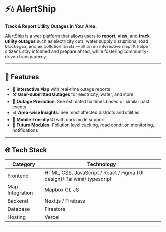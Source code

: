 # ⚡💧 AlertShip

**Track & Report Utility Outages in Your Area.**

AlertShip is a web platform that allows users to **report**, **view**, and **track utility outages** such as electricity cuts, water supply disruptions, road blockages, and air pollution levels — all on an interactive map. It helps citizens stay informed and prepare ahead, while fostering community-driven transparency.

---

## 🚀 Features

- 📍 **Interactive Map** with real-time outage reports  
- 🛠️ **User-submitted Outages** for electricity, water, and more  
- 🔔 **Outage Prediction**: See estimated fix times based on similar past events  
- 📊 **Area-wise Insights**: See most affected districts and utilities  
- 📱 **Mobile-friendly UI** with dark mode support  
- 🔄 **Future Modules**: Pollution level tracking, road condition monitoring, notifications

---

## 🌐 Tech Stack

| Category       | Technology |
|----------------|------------|
| Frontend       | HTML, CSS, JavaScript / React / Figma (UI design)/ Tailwind/ typescript |
| Map Integration| Mapbox GL JS |
| Backend        | Next.js / Firebase |
| Database       | Firestore |
| Hosting        | Vercel |

---

